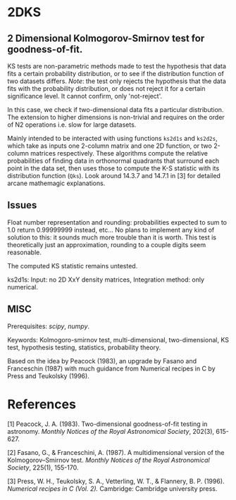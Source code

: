 # 2DKS
## 2 Dimensional Kolmogorov-Smirnov test for goodness-of-fit.

KS tests are non-parametric methods made to test the hypothesis that data fits a certain probability distribution, or to see if the distribution function of two datasets differs. 
*Note*: the test only rejects the hypothesis that the data fits with the probability distribution, or does not reject it for a certain significance level. It cannot confirm, only 'not-reject'.

In this case, we check if two-dimensional data fits a particular distribution. The extension to higher dimensions is non-trivial and requires on the order of N2 operations i.e. slow for large datasets.

Mainly intended to be interacted with using functions `ks2d1s` and `ks2d2s`, which take as inputs one 2-column matrix and one 2D function, or two 2-column matrices respectively. 
These algorithms compute the relative probabilities of finding data in orthonormal quadrants that surround each point in the data set, then uses those to compute the K-S statistic with its distribution function (`Qks`). Look around 14.3.7 and 14.7.1 in [3] for detailed arcane mathemagic explanations. 

## Issues
Float number representation and rounding: probabilities expected to sum to 1.0 return 0.99999999 instead, etc...  No plans to implement any kind of solution to this: it sounds much more trouble than it is worth. This test is theoretically just an approximation, rounding to a couple digits seem reasonable.

The computed KS statistic remains untested.

ks2d1s: Input: no 2D XxY density matrices, 
    Integration method: only numerical.

## MISC

Prerequisites: *scipy*, *numpy*.

Keywords: Kolmogoro-smirnov test, multi-dimensional, two-dimensional, KS test, hypothesis testing, statistics, probability theory.

Based on the idea by Peacock (1983), an upgrade by Fasano and Franceschin (1987) with
much guidance from Numerical recipes in C by Press and Teukolsky (1996).

# References
[1] Peacock, J. A. (1983). Two-dimensional goodness-of-fit testing in astronomy. *Monthly Notices of the Royal Astronomical Society*, 202(3), 615-627.

[2] Fasano, G., & Franceschini, A. (1987). A multidimensional version of the Kolmogorov–Smirnov test. *Monthly Notices of the Royal Astronomical Society*, 225(1), 155-170.

[3] Press, W. H., Teukolsky, S. A., Vetterling, W. T., & Flannery, B. P. (1996). *Numerical recipes in C (Vol. 2).* Cambridge: Cambridge university press.
